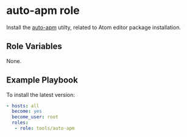 # auto-apm role

Install the [auto-apm](https://www.npmjs.com/package/auto-apm) utilty, related to Atom
editor package installation.

## Role Variables

None.

## Example Playbook

To install the latest version:

```yaml
- hosts: all
  become: yes
  become_user: root
  roles:
   - role: tools/auto-apm
```
